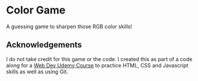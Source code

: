 # Color Game
A guessing game to sharpen those RGB color skills!

## Acknowledgements
I do not take credit for this game or the code. I created this as part of a code along for a [Web Dev Udemy Course](https://www.udemy.com/course/the-web-developer-bootcamp/) to practice HTML, CSS and Javascript skills as well as using Git. 

